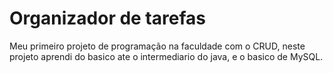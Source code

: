 # Organizador de tarefas

Meu primeiro projeto de programação na faculdade com o CRUD, neste projeto aprendi do basico ate o intermediario do java,
e o basico de MySQL.
